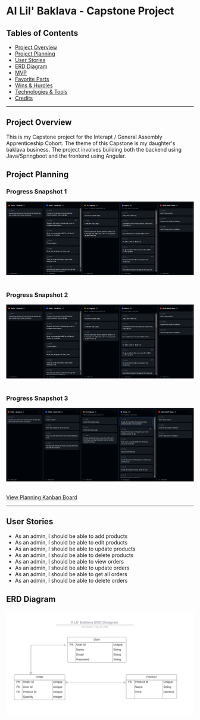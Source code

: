 # Al Lil' Baklava - Capstone Project

## Tables of Contents

- [Project Overview](#project-overview)
- [Project Planning](#project-planning)
- [User Stories](#user-stories)
- [ERD Diagram](#erd-diagram)
- [MVP](#mvp-------completed-------not-completed)
- [Favorite Parts](#favorite-parts)
- [Wins & Hurdles](#wins--hurdles)
- [Technologies & Tools](#technologies--tools)
- [Credits](#credits)

***

## Project Overview

This is my Capstone project for the Interapt / General Assembly Apprenticeship Cohort. 
The theme of this Capstone is my daughter's baklava business. The project involves 
building both the backend using Java/Springboot and the frontend using Angular.

## Project Planning

### Progress Snapshot 1

![Kanban Board 1](./images/kanban-board1.png)<br><br>

### Progress Snapshot 2

![Kanban Board 2](./images/kanban-board1.png)<br><br>

### Progress Snapshot 3

![Kanban Board 2](./images/kanban-board3.png)<br><br>


[View Planning Kanban Board](https://github.com/users/pammie89/projects/1)

***

## User Stories

- As an admin, I should be able to add products<br>
- As an admin, I should be able to edit products<br>
- As an admin, I should be able to update products<br>
- As an admin, I should be able to delete products<br>
- As an admin, I should be able to view orders<br>
- As an admin, I should be able to update orders<br>
- As an admin, I should be able to get all orders<br>
- As an admin, I should be able to delete orders<br>

## ERD Diagram

![A Lil Baklava ERD Diagram](./images/ERD.jpeg)<br><br>